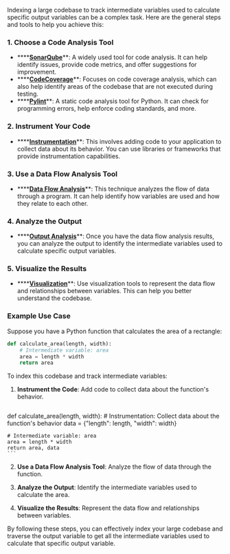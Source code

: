 Indexing a large codebase to track intermediate variables used to calculate specific output variables can be a complex task. Here are the general steps and tools to help you achieve this:

### 1. **Choose a Code Analysis Tool**

- ****[**SonarQube**](https://www.sonarqube.org/)**: A widely used tool for code analysis. It can help identify issues, provide code metrics, and offer suggestions for improvement.
- ****[**CodeCoverage**](https://www.codecoverage.io/)**: Focuses on code coverage analysis, which can also help identify areas of the codebase that are not executed during testing.
- ****[**Pylint**](https://www.pylint.org/)**: A static code analysis tool for Python. It can check for programming errors, help enforce coding standards, and more.

### 2. **Instrument Your Code**

- ****[**Instrumentation**](https://en.wikipedia.org/wiki/Instrumentation_(computer_programming))**: This involves adding code to your application to collect data about its behavior. You can use libraries or frameworks that provide instrumentation capabilities.

### 3. **Use a Data Flow Analysis Tool**

- ****[**Data Flow Analysis**](https://en.wikipedia.org/wiki/Data-flow_analysis)**: This technique analyzes the flow of data through a program. It can help identify how variables are used and how they relate to each other.

### 4. **Analyze the Output**

- ****[**Output Analysis**](https://en.wikipedia.org/wiki/Output_analysis)**: Once you have the data flow analysis results, you can analyze the output to identify the intermediate variables used to calculate specific output variables.

### 5. **Visualize the Results**

- ****[**Visualization**](https://en.wikipedia.org/wiki/Visualization)**: Use visualization tools to represent the data flow and relationships between variables. This can help you better understand the codebase.

### Example Use Case

Suppose you have a Python function that calculates the area of a rectangle:

```python
def calculate_area(length, width):
    # Intermediate variable: area
    area = length * width
    return area
```

To index this codebase and track intermediate variables:

1. **Instrument the Code**: Add code to collect data about the function's behavior.

    ```python
def calculate_area(length, width):
    # Instrumentation: Collect data about the function's behavior
    data = {"length": length, "width": width}
    
    # Intermediate variable: area
    area = length * width
    return area, data
    ```

2. **Use a Data Flow Analysis Tool**: Analyze the flow of data through the function.

3. **Analyze the Output**: Identify the intermediate variables used to calculate the area.

4. **Visualize the Results**: Represent the data flow and relationships between variables.

By following these steps, you can effectively index your large codebase and traverse the output variable to get all the intermediate variables used to calculate that specific output variable.
